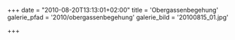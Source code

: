+++
date = "2010-08-20T13:13:01+02:00"
title = 'Obergassenbegehung'
galerie_pfad = '2010/obergassenbegehung'
galerie_bild = '20100815_01.jpg'

+++

      